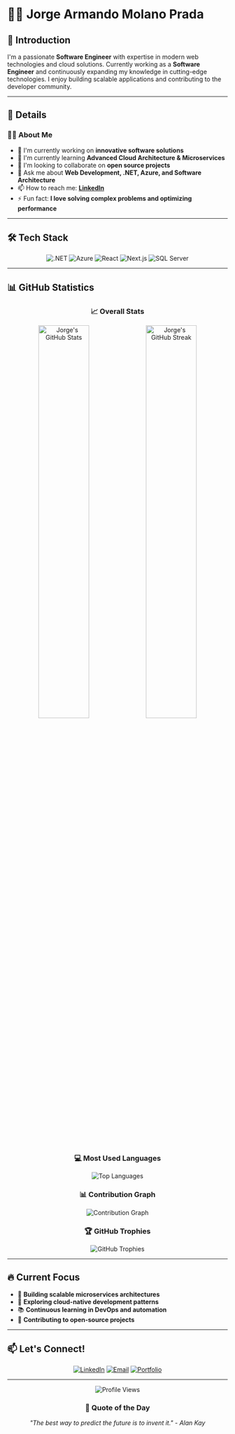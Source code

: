 # 👨‍💻 Jorge Armando Molano Prada

## 🤝 Introduction

I'm a passionate **Software Engineer** with expertise in modern web technologies and cloud solutions. Currently working as a **Software Engineer** and continuously expanding my knowledge in cutting-edge technologies. I enjoy building scalable applications and contributing to the developer community.

---

## 💜 Details

### 👨‍💻 About Me
- 🔭 I'm currently working on **innovative software solutions**
- 🌱 I'm currently learning **Advanced Cloud Architecture & Microservices**
- 👯 I'm looking to collaborate on **open source projects**
- 💬 Ask me about **Web Development, .NET, Azure, and Software Architecture**
- 📫 How to reach me: **[LinkedIn](https://linkedin.com/in/jorge-armando-molano-prada-a286b317b)**
- ⚡ Fun fact: **I love solving complex problems and optimizing performance**

---

## 🛠️ Tech Stack

<div align="center">

![.NET](https://img.shields.io/badge/.NET-5C2D91?style=for-the-badge&logo=.net&logoColor=white)
![Azure](https://img.shields.io/badge/Microsoft_Azure-0089D0?style=for-the-badge&logo=microsoft-azure&logoColor=white)
![React](https://img.shields.io/badge/React-20232A?style=for-the-badge&logo=react&logoColor=61DAFB)
![Next.js](https://img.shields.io/badge/Next.js-000000?style=for-the-badge&logo=next.js&logoColor=white)
![SQL Server](https://img.shields.io/badge/Microsoft_SQL_Server-CC2927?style=for-the-badge&logo=microsoft-sql-server&logoColor=white)

</div>

---

## 📊 GitHub Statistics

<div align="center">
  
### 📈 Overall Stats
<p>
  <img src="https://github-readme-stats.vercel.app/api?username=jamp-scp28&show_icons=true&theme=radical&count_private=true&hide_border=true&bg_color=0d1117" alt="Jorge's GitHub Stats" width="48%" />
  <img src="https://github-readme-streak-stats.herokuapp.com/?user=jamp-scp28&theme=radical&hide_border=true&background=0d1117" alt="Jorge's GitHub Streak" width="48%" />
</p>

### 💻 Most Used Languages
<p align="center">
  <img src="https://github-readme-stats.vercel.app/api/top-langs/?username=jamp-scp28&layout=compact&theme=radical&hide_border=true&bg_color=0d1117" alt="Top Languages" />
</p>

### 📊 Contribution Graph
<p align="center">
  <img src="https://github-readme-activity-graph.vercel.app/graph?username=jamp-scp28&theme=react-dark&hide_border=true&area=true" alt="Contribution Graph" />
</p>

### 🏆 GitHub Trophies
<p align="center">
  <img src="https://github-profile-trophy.vercel.app/?username=jamp-scp28&theme=radical&no-frame=true&row=1&column=7" alt="GitHub Trophies" />
</p>

</div>

---

## 🔥 Current Focus

- 🎯 **Building scalable microservices architectures**
- 🚀 **Exploring cloud-native development patterns**
- 📚 **Continuous learning in DevOps and automation**
- 🤝 **Contributing to open-source projects**

---

## 📫 Let's Connect!

<div align="center">

[![LinkedIn](https://img.shields.io/badge/LinkedIn-0077B5?style=for-the-badge&logo=linkedin&logoColor=white)](https://linkedin.com/in/jorge-armando-molano-prada-a286b317b)
[![Email](https://img.shields.io/badge/Email-D14836?style=for-the-badge&logo=gmail&logoColor=white)](mailto:your.email@example.com)
[![Portfolio](https://img.shields.io/badge/Portfolio-000000?style=for-the-badge&logo=About.me&logoColor=white)](https://your-portfolio-url.com)

</div>

---

<div align="center">
  <img src="https://komarev.com/ghpvc/?username=jamp-scp28&style=for-the-badge&color=radical" alt="Profile Views" />
</div>

<div align="center">
  
### 💭 Quote of the Day
*"The best way to predict the future is to invent it." - Alan Kay*

</div> 
